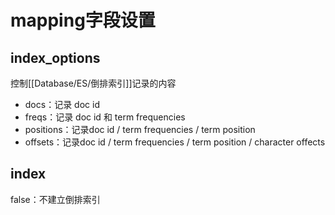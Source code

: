 # mapping字段设置

## index_options

控制[[Database/ES/倒排索引]]记录的内容

- docs：记录 doc id
- freqs：记录 doc id 和 term frequencies
- positions：记录doc id / term frequencies / term position
- offsets：记录doc id / term frequencies / term position / character offects

## index

false：不建立倒排索引

